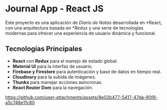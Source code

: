 # Journal App - React JS

Este proyecto es una aplicación de *Diario de Notas* desarrollada en *React, con una arquitectura basada en **Redux* y una serie de tecnologías modernas para ofrecer una experiencia de usuario dinámica y funcional.

## Tecnologías Principales

- **React** con **Redux** para el manejo de estado global.
- **Material UI** para la interfaz de usuario.
- **Firebase y Firestore** para autenticación y base de datos en tiempo real.
- **Cloudinary** para la subida de imágenes.
- **Thunks** para manejar acciones asíncronas.
- **React Router Dom** para la navegación.


https://github.com/user-attachments/assets/8e02b477-5417-47da-90f8-a5c748e11c80
